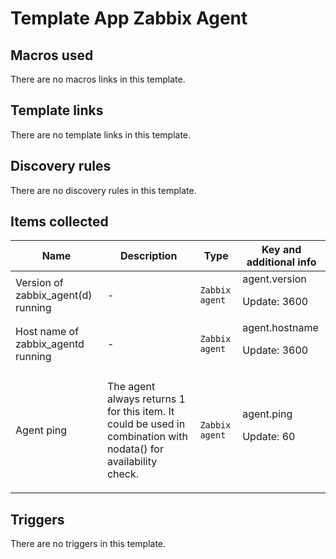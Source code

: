 # Template App Zabbix Agent

## Macros used

There are no macros links in this template.

## Template links

There are no template links in this template.

## Discovery rules

There are no discovery rules in this template.

## Items collected

|Name|Description|Type|Key and additional info|
|----|-----------|----|----|
|Version of zabbix_agent(d) running|<p>-</p>|`Zabbix agent`|agent.version<p>Update: 3600</p>|
|Host name of zabbix_agentd running|<p>-</p>|`Zabbix agent`|agent.hostname<p>Update: 3600</p>|
|Agent ping|<p>The agent always returns 1 for this item. It could be used in combination with nodata() for availability check.</p>|`Zabbix agent`|agent.ping<p>Update: 60</p>|
## Triggers

There are no triggers in this template.

